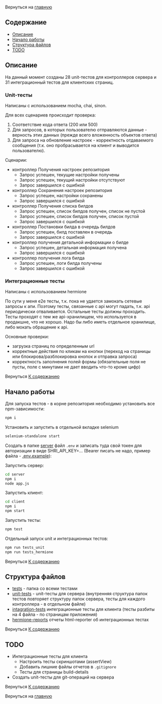 Вернуться на [главную](README.md)

## Содержание <a name = "content_table"></a>

- [Описание](#about)
- [Начало работы](#getting_started)
- [Структура файлов](#file_tree)
- [TODO](#todo)

## Описание <a name = "about"></a>

На данный момент созданы 28 unit-тестов для контроллеров сервера и 31 интеграционный тестов для клиентских страниц.

### Unit-тесты

Написаны с использованием mocha, chai, sinon.

Для всех сценариев происходит проверка:
1. Соответствие кода ответа (200 или 500)
2. Для запросов, в которых пользователю отправляются данные - верность этих данных (прежде всего вложенность объектов ответа)
3. Для запроса на обновление настроек - корректность отдаваемого сообщения (т.к. оно пробрасывается на клиент и выводится пользователю).

Сценарии:
- контроллер Получения настроек репозитория
    - Запрос успешен, текущие настройки получены
    - Запрос успешен, текущий настройки отсутствуют
    - Запрос завершился с ошибкой
- контроллер Сохранения настроек репозитория
    - Запрос успешен, настройки сохранены
    - Запрос завершился с ошибкой
- контроллер Получения списка билдов
    - Запрос успешен, список билдов получен, список не пустой
    - Запрос успешен, список билдов получен, список пустой
    - Запрос завершился с ошибкой
- контроллер Постановки билда в очередь билдов
    - Запрос успешен, билд поставлен в очередь
    - Запрос завершился с ошибкой
- контроллер получения детальной информации о билде
    - Запрос успешен, детальная информация получена
    - Запрос завершился с ошибкой
- контроллер получения лога билда
    - Запрос успешен, логи билда получены
    - Запрос завершился с ошибкой

### Интеграционные тесты
Написаны с использованием hermione

По сути у меня e2e тесты, т.к. пока не удается замокать сетевые запросы к апи. Поэтому тесты, связанные с api могут падать, т.к. api периодически отваливается. Остальные тесты должны проходить. 
Тесты проходят с тем же api-хранилищем, что используется в продакшне, что не хорошо. Надо бы либо иметь отдельное хранилище, либо мокать обращение к api.

Основные проверки:
- загрузка страниц по определенным url
- корректные действия по кликам на кнопки (переход на страницы или блокирова/разблокировка кнопок и отправка запроса)
- корректность заполнения полей формы (обязательные поля не пусты, поле с минутами не дает вводить что-то кроме цифр)

Вернуться [К содержанию](#content_table)

## Начало работы <a name = "getting_started"></a>

Для запуска тестов - в корне репозитория необходимо установить все npm-зависимости:
```bash
npm i
``` 
Установить и запустить в отдельной вкладке selenium
```bash
selenium-standalone start
```
Создать в папке [server](server) файл `.env` и записать туда свой токен для авторизации в виде SHRI_API_KEY=... (Bearer писать не надо, пример файла - [.env.example](server/.env.example)):

Запустить сервер:
```bash
cd server
npm i
node app.js
```

Запустить клиент: 
```bash
cd client
npm i
npm start
```

Запустить тесты:
```bash
npm test
``` 
Отдельный запуск unit и интеграционных тестов:
```bash
npm run tests_unit
npm run tests_hermione
``` 

Вернуться [К содержанию](#content_table)

## Структура файлов <a name = "file_tree"></a>

- [tests](tests) - папка со всеми тестами
- [unit-tests](tests/unit-tests) - unit-тесты для сервера (внутренняя структура папок тестов повторяет структуру папок сервера, тесты для каждого контроллера - в отдельном файле)
- [intagration-tests](tests/intagration-tests) интеграционные тесты для клиента (тесты разбиты на 4 файла - по страницам приложения)
- [hermione-reports](tests/hermione-reports) отчеты html-reporter об интеграционных тестах

Вернуться [К содержанию](#content_table)

## TODO

- Интеграционные тесты для клиента
   - Настроить тесты скриншотами (assertView)
   - Добавить лишние файлы отчетов в `.gitignore`
   - Тесты для страницы build-details
- Создать unit-тесты для git-операций на сервера

Вернуться [К содержанию](#content_table)

Вернуться на [главную](README.md)
